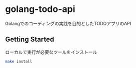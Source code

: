 # golang-todo-api

Golangでのコーディングの実践を目的としたTODOアプリのAPI

## Getting Started

ローカルで実行が必要なツールをインストール

```bash
make install
```